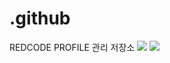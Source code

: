 # .github
REDCODE PROFILE 관리 저장소
<img src="https://capsule-render.vercel.app/api?type=slice&color=FF0000&height=200&section=header&text=REDCODE&fontSize=40&animation=fadeIn&fontColor=FFFFFF" />
<img src="https://capsule-render.vercel.app/api?type=slice&color=FF0000&height=200&section=footer&text=REDCODE&fontSize=40&animation=fadeIn" />
